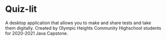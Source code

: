 # Quiz-lit
A desktop application that allows you to make and share tests and take them digitally. Created by Olympic Heights Community Highschool students for 2020-2021 Java Capstone.
